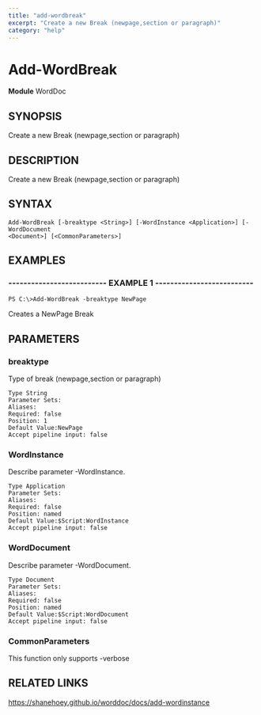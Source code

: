 ```yaml
---
title: "add-wordbreak"
excerpt: "Create a new Break (newpage,section or paragraph)"
category: "help"
---
```


# Add-WordBreak
**Module** WordDoc

## SYNOPSIS
Create a new Break (newpage,section or paragraph)

## DESCRIPTION
Create a new Break (newpage,section or paragraph)

## SYNTAX

```
Add-WordBreak [-breaktype <String>] [-WordInstance <Application>] [-WordDocument 
<Document>] [<CommonParameters>]
```


## EXAMPLES

### -------------------------- EXAMPLE 1 --------------------------


```
PS C:\>Add-WordBreak -breaktype NewPage
```

Creates a NewPage Break


## PARAMETERS

### breaktype

Type of break (newpage,section or paragraph)

```
Type String
Parameter Sets: 
Aliases: 
Required: false
Position: 1
Default Value:NewPage
Accept pipeline input: false
```
### WordInstance

Describe parameter -WordInstance.

```
Type Application
Parameter Sets: 
Aliases: 
Required: false
Position: named
Default Value:$Script:WordInstance
Accept pipeline input: false
```
### WordDocument

Describe parameter -WordDocument.

```
Type Document
Parameter Sets: 
Aliases: 
Required: false
Position: named
Default Value:$Script:WordDocument
Accept pipeline input: false
```
### CommonParameters

This function only supports -verbose

## RELATED LINKS


https://shanehoey.github.io/worddoc/docs/add-wordinstance
